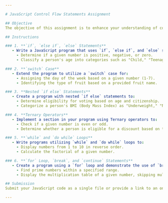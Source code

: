 ```yaml
---

# JavaScript Control Flow Statements Assignment

## Objective
The objective of this assignment is to enhance your understanding of control flow statements in JavaScript, including `if`, `else if`, `switch` case, nested `if else`, Ternary operators, `while`, `do while`, `for` loop, `break`, and `continue`.

## Instructions

### 1. **`if`, `else if`, `else` Statements**
   - Write a JavaScript program that uses `if`, `else if`, and `else` statements to:
     - Determine if a given number is positive, negative, or zero.
     - Classify a person's age into categories such as "Child," "Teenager," "Adult," or "Senior."

### 2. **`switch` Case**
   - Extend the program to utilize a `switch` case for:
     - Assigning the day of the week based on a given number (1-7).
     - Identifying the type of fruit based on a provided fruit name.

### 3. **Nested `if else` Statements**
   - Create a program with nested `if else` statements to:
     - Determine eligibility for voting based on age and citizenship.
     - Categorize a person's BMI (Body Mass Index) as "Underweight," "Normal weight," "Overweight," or "Obese."

### 4. **Ternary Operators**
   - Implement a section in your program using Ternary operators to:
     - Check if a given number is even or odd.
     - Determine whether a person is eligible for a discount based on their membership status.

### 5. **`while` and `do while` Loops**
   - Write programs utilizing `while` and `do while` loops to:
     - Display numbers from 1 to 10 in reverse order.
     - Calculate the factorial of a given number.

### 6. **`for` Loop, `break`, and `continue` Statements**
   - Create a program using a `for` loop and demonstrate the use of `break` and `continue` to:
     - Find prime numbers within a specified range.
     - Display the multiplication table of a given number, skipping multiplication by 3.

## Submission
Submit your JavaScript code as a single file or provide a link to an online code repository (e.g., GitHub). Ensure that your code is well-commented, organized, and includes explanations where necessary to clarify the logic used for each task.

---
```


